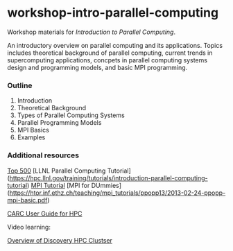 # workshop-intro-parallel-computing

Workshop materials for *Introduction to Parallel Computing*.

An introductory overview on parallel computing and its applications. Topics includes theoretical background of parallel computing, current trends in supercomputing applications, concpets in parallel computing systems design and programming models, and basic MPI programming. 

### Outline

1. Introduction 
2. Theoretical Background
3. Types of Parallel Computing Systems
4. Parallel Programming Models
5. MPI Basics
6. Examples

### Additional resources

[Top 500](https://www.top500.org/) 
[LLNL Parallel Computing Tutorial] (https://hpc.llnl.gov/training/tutorials/introduction-parallel-computing-tutorial)
[MPI Tutorial](https://mpitutorial.com/tutorials/)
[MPI for DUmmies] (https://htor.inf.ethz.ch/teaching/mpi_tutorials/ppopp13/2013-02-24-ppopp-mpi-basic.pdf)

[CARC User Guide for HPC](https://carc.usc.edu/user-information/user-guides/hpc-basics)  


Video learning:

[Overview of Discovery HPC Clustser](https://carc.usc.edu/education-and-outreach/video-learning/discovery-overview)
